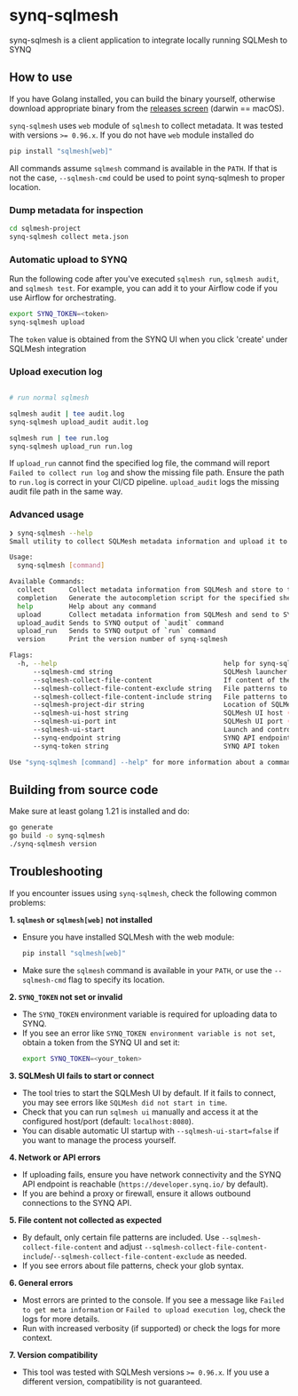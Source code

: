 # synq-sqlmesh

synq-sqlmesh is a client application to integrate locally running SQLMesh to SYNQ

## How to use

If you have Golang installed, you can build the binary yourself, otherwise download appropriate binary from the [releases screen](https://github.com/getsynq/synq-sqlmesh/releases) (darwin == macOS).

`synq-sqlmesh` uses `web` module of `sqlmesh` to collect metadata. It was tested with versions `>= 0.96.x`. If you do not have `web` module installed do

```bash
pip install "sqlmesh[web]"
```

All commands assume `sqlmesh` command is available in the `PATH`. If that is not the case, `--sqlmesh-cmd` could be used to point synq-sqlmesh to proper location.

### Dump metadata for inspection

```bash
cd sqlmesh-project
synq-sqlmesh collect meta.json
```

### Automatic upload to SYNQ

Run the following code after you've executed `sqlmesh run`, `sqlmesh audit`, and `sqlmesh test`. For example, you can add it to your Airflow code if you use Airflow for orchestrating.

```bash
export SYNQ_TOKEN=<token>
synq-sqlmesh upload
```

The `token` value is obtained from the SYNQ UI when you click 'create' under SQLMesh integration

### Upload execution log

```bash

# run normal sqlmesh

sqlmesh audit | tee audit.log
synq-sqlmesh upload_audit audit.log

sqlmesh run | tee run.log
synq-sqlmesh upload_run run.log

```

If `upload_run` cannot find the specified log file, the command will report
`Failed to collect run log` and show the missing file path. Ensure the path
to `run.log` is correct in your CI/CD pipeline. `upload_audit` logs the
missing audit file path in the same way.

### Advanced usage

```bash
❯ synq-sqlmesh --help
Small utility to collect SQLMesh metadata information and upload it to SYNQ

Usage:
  synq-sqlmesh [command]

Available Commands:
  collect      Collect metadata information from SQLMesh and store to the file
  completion   Generate the autocompletion script for the specified shell
  help         Help about any command
  upload       Collect metadata information from SQLMesh and send to SYNQ API
  upload_audit Sends to SYNQ output of `audit` command
  upload_run   Sends to SYNQ output of `run` command
  version      Print the version number of synq-sqlmesh

Flags:
  -h, --help                                          help for synq-sqlmesh
      --sqlmesh-cmd string                            SQLMesh launcher location (default "sqlmesh")
      --sqlmesh-collect-file-content                  If content of the project files should be collected
      --sqlmesh-collect-file-content-exclude string   File patterns to exclude content (default "*.log")
      --sqlmesh-collect-file-content-include string   File patterns to include content (default "external_models.yaml,models/**/*.sql,models/**/*.py,audits/**/*.sql,tests/**/*.yaml")
      --sqlmesh-project-dir string                    Location of SQLMesh project directory (default ".")
      --sqlmesh-ui-host string                        SQLMesh UI host (default "localhost")
      --sqlmesh-ui-port int                           SQLMesh UI port (default 8080)
      --sqlmesh-ui-start                              Launch and control SQLMesh UI process automatically (default true)
      --synq-endpoint string                          SYNQ API endpoint URL (default "https://developer.synq.io/")
      --synq-token string                             SYNQ API token

Use "synq-sqlmesh [command] --help" for more information about a command.
```

## Building from source code

Make sure at least golang 1.21 is installed and do:

```bash
go generate
go build -o synq-sqlmesh
./synq-sqlmesh version
```

## Troubleshooting

If you encounter issues using `synq-sqlmesh`, check the following common problems:

**1. `sqlmesh` or `sqlmesh[web]` not installed**

- Ensure you have installed SQLMesh with the web module:
  ```bash
  pip install "sqlmesh[web]"
  ```
- Make sure the `sqlmesh` command is available in your `PATH`, or use the `--sqlmesh-cmd` flag to specify its location.

**2. `SYNQ_TOKEN` not set or invalid**

- The `SYNQ_TOKEN` environment variable is required for uploading data to SYNQ.
- If you see an error like `SYNQ_TOKEN environment variable is not set`, obtain a token from the SYNQ UI and set it:
  ```bash
  export SYNQ_TOKEN=<your_token>
  ```

**3. SQLMesh UI fails to start or connect**

- The tool tries to start the SQLMesh UI by default. If it fails to connect, you may see errors like `SQLMesh did not start in time`.
- Check that you can run `sqlmesh ui` manually and access it at the configured host/port (default: `localhost:8080`).
- You can disable automatic UI startup with `--sqlmesh-ui-start=false` if you want to manage the process yourself.

**4. Network or API errors**

- If uploading fails, ensure you have network connectivity and the SYNQ API endpoint is reachable (`https://developer.synq.io/` by default).
- If you are behind a proxy or firewall, ensure it allows outbound connections to the SYNQ API.

**5. File content not collected as expected**

- By default, only certain file patterns are included. Use `--sqlmesh-collect-file-content` and adjust `--sqlmesh-collect-file-content-include`/`--sqlmesh-collect-file-content-exclude` as needed.
- If you see errors about file patterns, check your glob syntax.

**6. General errors**

- Most errors are printed to the console. If you see a message like `Failed to get meta information` or `Failed to upload execution log`, check the logs for more details.
- Run with increased verbosity (if supported) or check the logs for more context.

**7. Version compatibility**

- This tool was tested with SQLMesh versions `>= 0.96.x`. If you use a different version, compatibility is not guaranteed.
